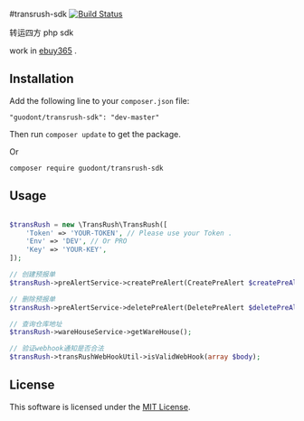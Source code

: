 #transrush-sdk
[![Build Status](https://travis-ci.org/guodont/transrush-sdk.svg?branch=master)](https://travis-ci.org/guodont/transrush-sdk)

转运四方 php sdk

work in [ebuy365](http://www.ebuy365.com) .

## Installation

Add the following line to your `composer.json` file:

    "guodont/transrush-sdk": "dev-master"

Then run `composer update` to get the package.

Or

    composer require guodont/transrush-sdk

## Usage

```php

$transRush = new \TransRush\TransRush([
    'Token' => 'YOUR-TOKEN', // Please use your Token .
    'Env' => 'DEV', // Or PRO
    'Key' => 'YOUR-KEY',
]);

// 创建预报单
$transRush->preAlertService->createPreAlert(CreatePreAlert $createPreAlert, Array $params = array());

// 删除预报单
$transRush->preAlertService->deletePreAlert(DeletePreAlert $deletePreAlert, Array $params = array());

// 查询仓库地址
$transRush->wareHouseService->getWareHouse();

// 验证webhook通知是否合法
$transRush->transRushWebHookUtil->isValidWebHook(array $body);

```

## License

This software is licensed under the [MIT License](LICENSE).
